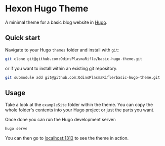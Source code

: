# Hexon Hugo Theme

A minimal theme for a basic blog website in [Hugo](https://gohugo.io).

## Quick start

Navigate to your Hugo `themes` folder and install with `git`:

```sh
git clone git@github.com:OdinsPlasmaRifle/basic-hugo-theme.git
```

or if you want to install within an existing git repository:

```sh
git submodule add git@github.com:OdinsPlasmaRifle/basic-hugo-theme.git
```

## Usage

Take a look at the `exampleSite` folder within the theme. You can copy the whole folder's contents into your Hugo project or just the parts you want.

Once done you can run the Hugo development server:

```sh
hugo serve
```

You can then go to [localhost:1313](http://localhost:1313) to see the theme in action.
